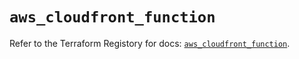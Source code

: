 # `aws_cloudfront_function`

Refer to the Terraform Registory for docs: [`aws_cloudfront_function`](https://registry.terraform.io/providers/hashicorp/aws/5.13.1/docs/resources/cloudfront_function).
